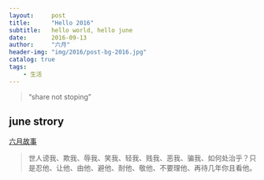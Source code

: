 ```yaml
---
layout:     post
title:      "Hello 2016"
subtitle:   hello world, hello june
date:       2016-09-13
author:     "六月"
header-img: "img/2016/post-bg-2016.jpg"
catalog: true
tags:
    - 生活
---
```


> “share not stoping”

## june strory 
[六月故事](http://liuyue.ren/)


> 世人谤我、欺我、辱我、笑我、轻我、贱我、恶我、骗我、如何处治乎？只是忍他、让他、由他、避他、耐他、敬他、不要理他、再待几年你且看他。


